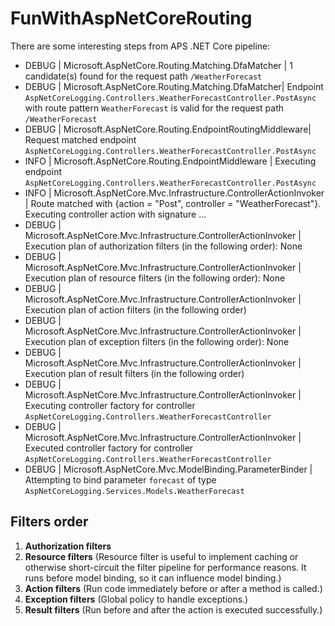 # FunWithAspNetCoreRouting
There are some interesting steps from APS .NET Core pipeline:
 - DEBUG | Microsoft.AspNetCore.Routing.Matching.DfaMatcher | 1 candidate(s) found for the request path `/WeatherForecast`
 - DEBUG | Microsoft.AspNetCore.Routing.Matching.DfaMatcher| Endpoint `AspNetCoreLogging.Controllers.WeatherForecastController.PostAsync` with route pattern `WeatherForecast` is valid for the request path `/WeatherForecast`
 - DEBUG | Microsoft.AspNetCore.Routing.EndpointRoutingMiddleware| Request matched endpoint `AspNetCoreLogging.Controllers.WeatherForecastController.PostAsync`
 - INFO | Microsoft.AspNetCore.Routing.EndpointMiddleware | Executing endpoint `AspNetCoreLogging.Controllers.WeatherForecastController.PostAsync`
 - INFO | Microsoft.AspNetCore.Mvc.Infrastructure.ControllerActionInvoker | Route matched with {action = "Post", controller = "WeatherForecast"}. Executing controller action with signature ... 
 - DEBUG | Microsoft.AspNetCore.Mvc.Infrastructure.ControllerActionInvoker | Execution plan of authorization filters (in the following order): None 
 - DEBUG | Microsoft.AspNetCore.Mvc.Infrastructure.ControllerActionInvoker | Execution plan of resource filters (in the following order): None
 - DEBUG | Microsoft.AspNetCore.Mvc.Infrastructure.ControllerActionInvoker | Execution plan of action filters (in the following order)
 - DEBUG | Microsoft.AspNetCore.Mvc.Infrastructure.ControllerActionInvoker | Execution plan of exception filters (in the following order): None 
 - DEBUG | Microsoft.AspNetCore.Mvc.Infrastructure.ControllerActionInvoker | Execution plan of result filters (in the following order)
 - DEBUG | Microsoft.AspNetCore.Mvc.Infrastructure.ControllerActionInvoker | Executing controller factory for controller `AspNetCoreLogging.Controllers.WeatherForecastController`
 - DEBUG | Microsoft.AspNetCore.Mvc.Infrastructure.ControllerActionInvoker | Executed controller factory for controller `AspNetCoreLogging.Controllers.WeatherForecastController`
 - DEBUG | Microsoft.AspNetCore.Mvc.ModelBinding.ParameterBinder | Attempting to bind parameter `forecast` of type `AspNetCoreLogging.Services.Models.WeatherForecast`
 
 ## Filters order
 1. **Authorization filters**
 2. **Resource filters** (Resource filter is useful to implement caching or otherwise short-circuit the filter pipeline for performance reasons. It runs before model binding, so it can influence model binding.)
 3. **Action filters** (Run code immediately before or after a method is called.)
 4. **Exception filters** (Global policy to handle exceptions.)
 5. **Result filters** (Run before and after the action is executed successfully.)